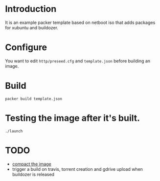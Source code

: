 # Introduction

It is an example packer template based on netboot iso that adds packages for xubuntu and buildozer.

# Configure

You want to edit `http/preseed.cfg` and `template.json` before building an image.

# Build

`packer build template.json`

# Testing the image after it's built.

`./launch`

# TODO

  - [compact the image](https://crysol.github.io/recipe/2013-10-15/virtualbox-compact-vmdk-images/)
  - trigger a build on travis, torrent creation and gdrive upload when buildozer is released

